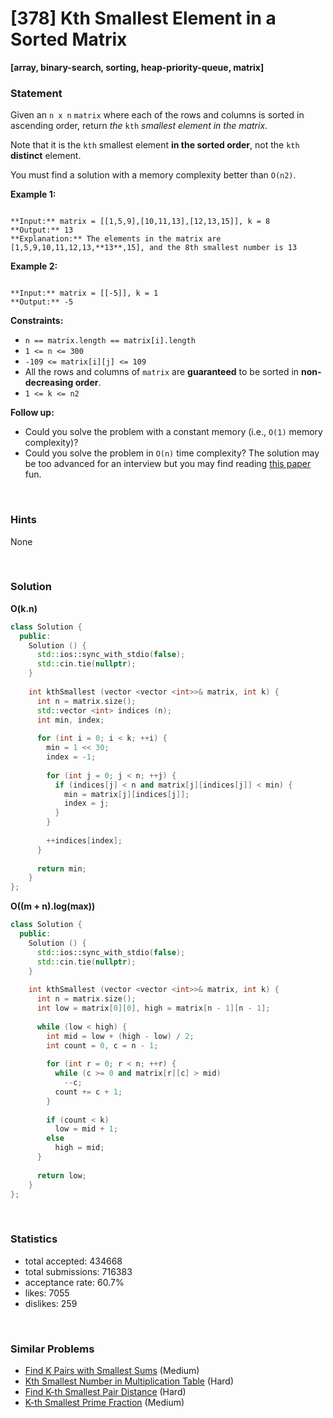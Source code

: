 # [378] Kth Smallest Element in a Sorted Matrix

**[array, binary-search, sorting, heap-priority-queue, matrix]**

### Statement

Given an `n x n` `matrix` where each of the rows and columns is sorted in ascending order, return *the* `kth` *smallest element in the matrix*.

Note that it is the `kth` smallest element **in the sorted order**, not the `kth` **distinct** element.

You must find a solution with a memory complexity better than `O(n2)`.


**Example 1:**

```

**Input:** matrix = [[1,5,9],[10,11,13],[12,13,15]], k = 8
**Output:** 13
**Explanation:** The elements in the matrix are [1,5,9,10,11,12,13,**13**,15], and the 8th smallest number is 13

```

**Example 2:**

```

**Input:** matrix = [[-5]], k = 1
**Output:** -5

```

**Constraints:**
* `n == matrix.length == matrix[i].length`
* `1 <= n <= 300`
* `-109 <= matrix[i][j] <= 109`
* All the rows and columns of `matrix` are **guaranteed** to be sorted in **non-decreasing order**.
* `1 <= k <= n2`


**Follow up:**
* Could you solve the problem with a constant memory (i.e., `O(1)` memory complexity)?
* Could you solve the problem in `O(n)` time complexity? The solution may be too advanced for an interview but you may find reading [this paper](http://www.cse.yorku.ca/~andy/pubs/X+Y.pdf) fun.


<br>

### Hints

None

<br>

### Solution

**O(k.n)**

```cpp
class Solution {
  public:
    Solution () {
      std::ios::sync_with_stdio(false);
      std::cin.tie(nullptr);
    }
  
    int kthSmallest (vector <vector <int>>& matrix, int k) {
      int n = matrix.size();
      std::vector <int> indices (n);
      int min, index;
      
      for (int i = 0; i < k; ++i) {
        min = 1 << 30;
        index = -1;
        
        for (int j = 0; j < n; ++j) {
          if (indices[j] < n and matrix[j][indices[j]] < min) {
            min = matrix[j][indices[j]];
            index = j;
          }
        }
        
        ++indices[index];
      }
      
      return min;
    }
};
```

**O((m + n).log(max))**

```cpp
class Solution {
  public:
    Solution () {
      std::ios::sync_with_stdio(false);
      std::cin.tie(nullptr);
    }
  
    int kthSmallest (vector <vector <int>>& matrix, int k) {
      int n = matrix.size();
      int low = matrix[0][0], high = matrix[n - 1][n - 1];
      
      while (low < high) {
        int mid = low + (high - low) / 2;
        int count = 0, c = n - 1;
        
        for (int r = 0; r < n; ++r) {
          while (c >= 0 and matrix[r][c] > mid)
            --c;
          count += c + 1;
        }
        
        if (count < k)
          low = mid + 1;
        else
          high = mid;
      }
      
      return low;
    }
};
```

<br>

### Statistics

- total accepted: 434668
- total submissions: 716383
- acceptance rate: 60.7%
- likes: 7055
- dislikes: 259

<br>

### Similar Problems

- [Find K Pairs with Smallest Sums](https://leetcode.com/problems/find-k-pairs-with-smallest-sums) (Medium)
- [Kth Smallest Number in Multiplication Table](https://leetcode.com/problems/kth-smallest-number-in-multiplication-table) (Hard)
- [Find K-th Smallest Pair Distance](https://leetcode.com/problems/find-k-th-smallest-pair-distance) (Hard)
- [K-th Smallest Prime Fraction](https://leetcode.com/problems/k-th-smallest-prime-fraction) (Medium)
